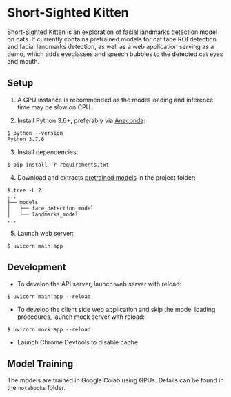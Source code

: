 # Short-Sighted Kitten

Short-Sighted Kitten is an exploration of facial landmarks detection model on cats. It currently contains pretrained models for cat face ROI detection and facial landmarks detection, as well as a web application serving as a demo, which adds eyeglasses and speech bubbles to the detected cat eyes and mouth.

## Setup

1. A GPU instance is recommended as the model loading and inference time may be slow on CPU.

2. Install Python 3.6+, preferably via [Anaconda](https://www.anaconda.com/):

```shell
$ python --version
Python 3.7.6
```

3. Install dependencies:

```shell
$ pip install -r requirements.txt
```

4. Download and extracts [pretrained models](https://drive.google.com/file/d/1ncrxIyUBps_5_iCnYRmRlutCAXrGm4lk/view?usp=sharing) in the project folder:

```shell
$ tree -L 2
...
├── models
│   ├── face_detection_model
│   └── landmarks_model
...
```

5. Launch web server:

```shell
$ uvicorn main:app
```

## Development

- To develop the API server, launch web server with reload:

```shell
$ uvicorn main:app --reload
```

- To develop the client side web application and skip the model loading procedures, launch mock server with reload:

```shell
$ uvicorn mock:app --reload
```

- Launch Chrome Devtools to disable cache

## Model Training

The models are trained in Google Colab using GPUs. Details can be found in the `notebooks` folder.
